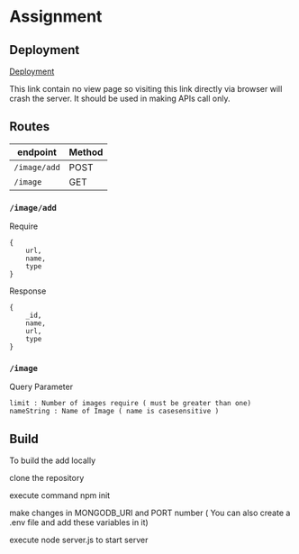 # Assignment

## Deployment
[Deployment](https://image-assignment1.herokuapp.com)

This link contain no view page so visiting this link directly via browser will crash the server. It should be used in making APIs call only.

## Routes
| endpoint | Method |
| -------- | ------ |
| `/image/add` | POST |
| `/image` |  GET  |

### `/image/add`
Require
```
{
    url,
    name,
    type
}
```

Response
```
{
    _id,
    name,
    url,
    type
}
```

### `/image`
Query Parameter
```
limit : Number of images require ( must be greater than one)
nameString : Name of Image ( name is casesensitive )
```

## Build
To build the add locally

clone the repository

execute command npm init

make changes in MONGODB_URI and PORT number ( You can also create a .env file and add these variables in it)

execute node server.js to start server

